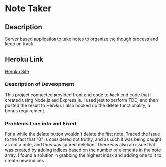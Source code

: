# Note Taker

## Description
Server based application to take notes to organize the though process and keep on track.

## Heroku Link
[Heroku Site](https://radiant-stream-14965.herokuapp.com/)

### Description of Development
This project connected provided front end code to back end code that I created using Node.js and Express.js. I used jest to perform TDD, and then posted the result to Heroku.
I also hooked up the delete functionality, a bonus requirement. 

### Problems I ran into and Fixed
For a while the delete button wouldn't delete the first note. Traced the issue to the fact that "0" is considered not truthy, and as such it was being caught as not a note, and thus was spared deletion. There was also an issue that was created by adding indices based on the number of elements in the note array. I found a solution in grabbing the highest index and adding one to it to create new indices
